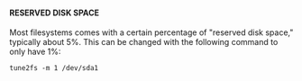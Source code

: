 #### RESERVED DISK SPACE

Most filesystems comes with a certain percentage of "reserved disk space," typically about 5%. This can be changed with the following command to only have 1%:

    tune2fs -m 1 /dev/sda1

